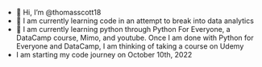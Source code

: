 - 👋 Hi, I’m @thomasscott18
- 👀 I am currently learning code in an attempt to break into data analytics
- 🌱 I am currently learning python through Python For Everyone, a DataCamp course, Mimo, and youtube. Once I am done with Python for Everyone and DataCamp, I am thinking of taking a course on Udemy
- I am starting my code journey on October 10th, 2022

<!---
thomasscott18/thomasscott18 is a ✨ special ✨ repository because its `README.md` (this file) appears on your GitHub profile.
You can click the Preview link to take a look at your changes.
--->
